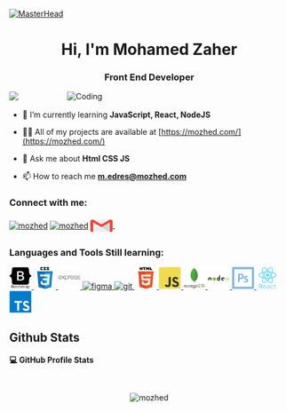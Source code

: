[![MasterHead](https://indoanalytica.com/static/images/bannerr.gif)](https://mozhed.com/)
<h1 align="center">Hi, I'm Mohamed Zaher</h1>
<h3 align="center">Front End Developer</h3>
<img align="right" alt="Coding" width="400" src="https://i.pinimg.com/originals/e4/26/70/e426702edf874b181aced1e2fa5c6cde.gif">

<a align="left" href="https://visitcount.itsvg.in">
  <img src="https://visitcount.itsvg.in/api?id=mozhed&label=Profile%20Views&color=12&icon=1&pretty=true" />
</a>


- 🌱 I’m currently learning **JavaScript, React, NodeJS**

- 👨‍💻 All of my projects are available at [https://mozhed.com/](https://mozhed.com/)

- 💬 Ask me about **Html CSS JS**

- 📫 How to reach me **m.edres@mozhed.com**

<h3 align="left">Connect with me:</h3>
<p align="left">
<a href="https://twitter.com/mozhed" target="blank"><img align="center" src="https://raw.githubusercontent.com/rahuldkjain/github-profile-readme-generator/master/src/images/icons/Social/twitter.svg" alt="mozhed" height="30" width="40" /></a>
<a href="https://www.linkedin.com/in/mozhed/" target="blank"><img align="center" src="https://raw.githubusercontent.com/rahuldkjain/github-profile-readme-generator/master/src/images/icons/Social/linked-in-alt.svg" alt="mozhed" height="30" width="40" /></a>
<a href="mailto:m.edres@mozhed.com">
  <img align="center" alt="mozhed | Gmail" height="30" width="40" src="https://github.com/SatYu26/SatYu26/blob/master/Assets/Gmail.svg" />
</a> &nbsp;&nbsp;
</p>


<h3 align="left">Languages and Tools Still learning:</h3>
<p align="left"> <a href="https://getbootstrap.com" target="_blank" rel="noreferrer"> <img src="https://raw.githubusercontent.com/devicons/devicon/master/icons/bootstrap/bootstrap-plain-wordmark.svg" alt="bootstrap" width="40" height="40"/> </a> <a href="https://www.w3schools.com/css/" target="_blank" rel="noreferrer"> <img src="https://raw.githubusercontent.com/devicons/devicon/master/icons/css3/css3-original-wordmark.svg" alt="css3" width="40" height="40"/> </a> <a href="https://expressjs.com" target="_blank" rel="noreferrer"> <img src="https://raw.githubusercontent.com/devicons/devicon/master/icons/express/express-original-wordmark.svg" alt="express" width="40" height="40"/> </a> <a href="https://www.figma.com/" target="_blank" rel="noreferrer"> <img src="https://www.vectorlogo.zone/logos/figma/figma-icon.svg" alt="figma" width="40" height="40"/> </a> <a href="https://git-scm.com/" target="_blank" rel="noreferrer"> <img src="https://www.vectorlogo.zone/logos/git-scm/git-scm-icon.svg" alt="git" width="40" height="40"/> </a> <a href="https://www.w3.org/html/" target="_blank" rel="noreferrer"> <img src="https://raw.githubusercontent.com/devicons/devicon/master/icons/html5/html5-original-wordmark.svg" alt="html5" width="40" height="40"/> </a> <a href="https://developer.mozilla.org/en-US/docs/Web/JavaScript" target="_blank" rel="noreferrer"> <img src="https://raw.githubusercontent.com/devicons/devicon/master/icons/javascript/javascript-original.svg" alt="javascript" width="40" height="40"/> </a> <a href="https://www.mongodb.com/" target="_blank" rel="noreferrer"> <img src="https://raw.githubusercontent.com/devicons/devicon/master/icons/mongodb/mongodb-original-wordmark.svg" alt="mongodb" width="40" height="40"/> </a> <a href="https://nodejs.org" target="_blank" rel="noreferrer"> <img src="https://raw.githubusercontent.com/devicons/devicon/master/icons/nodejs/nodejs-original-wordmark.svg" alt="nodejs" width="40" height="40"/> </a> <a href="https://www.photoshop.com/en" target="_blank" rel="noreferrer"> <img src="https://raw.githubusercontent.com/devicons/devicon/master/icons/photoshop/photoshop-line.svg" alt="photoshop" width="40" height="40"/> </a> <a href="https://reactjs.org/" target="_blank" rel="noreferrer"> <img src="https://raw.githubusercontent.com/devicons/devicon/master/icons/react/react-original-wordmark.svg" alt="react" width="40" height="40"/> </a> <a href="https://www.typescriptlang.org/" target="_blank" rel="noreferrer"> <img src="https://raw.githubusercontent.com/devicons/devicon/master/icons/typescript/typescript-original.svg" alt="typescript" width="40" height="40"/> </a> </p>



## Github Stats

  <b>💻 GitHub Profile Stats</b>
  
  <br/>
    <p align="center"><img src="https://github-readme-streak-stats.herokuapp.com/?user=mozhed&theme=vision-friendly-dark" alt="mozhed" /></p>
  <br/>
  </p>
 




